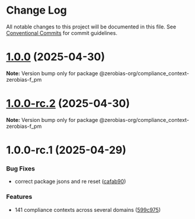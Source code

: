 # Change Log

All notable changes to this project will be documented in this file.
See [Conventional Commits](https://conventionalcommits.org) for commit guidelines.

# [1.0.0](https://github.com/zerobias-org/compliance_context/compare/@zerobias-org/compliance_context-zerobias-f_pm@1.0.0-rc.2...@zerobias-org/compliance_context-zerobias-f_pm@1.0.0) (2025-04-30)

**Note:** Version bump only for package @zerobias-org/compliance_context-zerobias-f_pm





# [1.0.0-rc.2](https://github.com/zerobias-org/compliance_context/compare/@zerobias-org/compliance_context-zerobias-f_pm@1.0.0-rc.1...@zerobias-org/compliance_context-zerobias-f_pm@1.0.0-rc.2) (2025-04-30)

**Note:** Version bump only for package @zerobias-org/compliance_context-zerobias-f_pm





# 1.0.0-rc.1 (2025-04-29)


### Bug Fixes

* correct package jsons and re reset ([cafab90](https://github.com/zerobias-org/compliance_context/commit/cafab90b3771e45ffeefa4ea2dca415266baa99f))


### Features

* 141 compliance contexts across several domains ([599c975](https://github.com/zerobias-org/compliance_context/commit/599c975fcf3da5bbfffe4113c7f5f793e5231e68))
